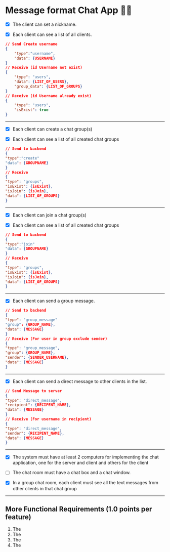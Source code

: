 # Message format Chat App 👩‍💻

- [x] The client can set a nickname.

- [x] Each client can see a list of all clients.

```json
// Send Create username
{
    "type":"username",
    "data": {USERNAME}
}
// Receive (id Username not exist)
{
    "type": "users",
    "data": {LIST_OF_USERS},
    "group_data": {LIST_OF_GROUPS}
}
// Receive (id Username already exist)
{
    "type": "users",
    "isExist": true
}
```

---

- [x] Each client can create a chat group(s)

- [x] Each client can see a list of all created chat groups

```json
// Send to backend
{
"type":"create"
"data": {GROUPNAME}
}
// Receive
{
"type": "groups",
"isExist": {isExist},
"isJoin": {isJoin},
"data": {LIST_OF_GROUPS}
}
```

---

- [x] Each client can join a chat group(s)

- [x] Each client can see a list of all created chat groups

```json
// Send to backend
{
"type":"join"
"data": {GROUPNAME}
}
// Receive
{
"type": "groups",
"isExist": {isExist},
"isJoin": {isJoin},
"data": {LIST_OF_GROUPS}
}
```

---

- [x] Each client can send a group message.

```json
// Send to backend
{
"type": "group_message"
"group": {GROUP_NAME},
"data": {MESSAGE}
}
// Receive (For user in group exclude sender)
{
"type": "group_message",
"group": {GROUP_NAME},
"sender": {SENDER_USERNAME},
"data": {MESSAGE}
}
```

---

- [x] Each client can send a direct message to other clients in the list.

```json
// Send Message to server
{
"type": "direct_message",
"recipient": {RECIPENT_NAME},
"data": {MESSAGE}
}
// Receive (For username in recipient)
{
"type": "direct_message",
"sender": {RECIPENT_NAME},
"data": {MESSAGE}
}
```

---

- [x] The system must have at least 2 computers for implementing the chat application,
      one for the server and client and others for the client
- [ ] The chat room must have a chat box and a chat window.

- [x] In a group chat room, each client must see all the text messages from other clients
      in that chat group

---

## More Functional Requirements (1.0 points per feature)

1. The
2. The
3. The
4. The
